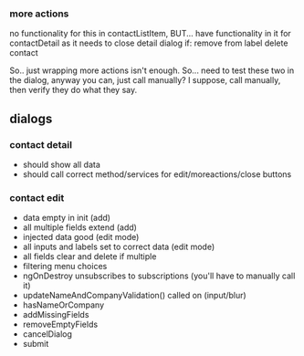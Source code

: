 




### more actions
no functionality for this in contactListItem, BUT... have functionality in it for contactDetail as it needs to close detail dialog if:
remove from label
delete contact

So.. just wrapping more actions isn't enough. So... need to test these two in the dialog, anyway you can, just call manually? I suppose, call manually, then verify they do what they say.

## dialogs
### contact detail
* should show all data
* should call correct method/services for edit/moreactions/close buttons

### contact edit
* data empty in init (add)
* all multiple fields extend (add)
* injected data good (edit mode)
* all inputs and labels set to correct data (edit mode)
* all fields clear and delete if multiple
* filtering menu choices
* ngOnDestroy unsubscribes to subscriptions (you'll have to manually call it)
* updateNameAndCompanyValidation() called on (input/blur)
* hasNameOrCompany
* addMissingFields
* removeEmptyFields
* cancelDialog
* submit

